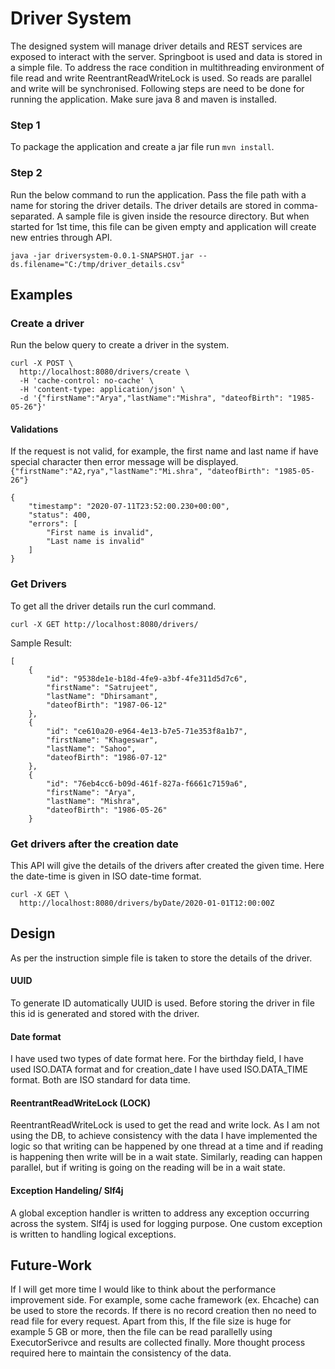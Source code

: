 # Driver System
The designed system will manage driver details and REST services are exposed to interact with the server. Springboot is used and data is stored in a simple file. To address the race condition in multithreading environment of file read and write ReentrantReadWriteLock is used. So reads are parallel and write will be synchronised.
Following steps are need to be done for running the application. Make sure java 8 and maven is installed.
### Step 1
To package the application and create a jar file run `mvn install`.

### Step 2
Run the below command to run the application. Pass the file path with a name for storing the driver details. The driver details are stored in comma-separated. A sample file is given inside the resource directory. But when started for 1st time, this file can be given empty and application will create new entries through API.
```
java -jar driversystem-0.0.1-SNAPSHOT.jar --ds.filename="C:/tmp/driver_details.csv"
```

## Examples
### Create a driver

Run the below query to create a driver in the system.
```
curl -X POST \
  http://localhost:8080/drivers/create \
  -H 'cache-control: no-cache' \
  -H 'content-type: application/json' \
  -d '{"firstName":"Arya","lastName":"Mishra", "dateofBirth": "1985-05-26"}'
```

#### Validations
If the request is not valid, for example, the first name and last name if have special character then error message will be displayed.
`{"firstName":"A2,rya","lastName":"Mi.shra", "dateofBirth": "1985-05-26"}`
```
{
    "timestamp": "2020-07-11T23:52:00.230+00:00",
    "status": 400,
    "errors": [
        "First name is invalid",
        "Last name is invalid"
    ]
}
```

### Get Drivers
To get all the driver details run the curl command. 

```curl -X GET http://localhost:8080/drivers/```

Sample Result:
```
[
    {
        "id": "9538de1e-b18d-4fe9-a3bf-4fe311d5d7c6",
        "firstName": "Satrujeet",
        "lastName": "Dhirsamant",
        "dateofBirth": "1987-06-12"
    },
    {
        "id": "ce610a20-e964-4e13-b7e5-71e353f8a1b7",
        "firstName": "Khageswar",
        "lastName": "Sahoo",
        "dateofBirth": "1986-07-12"
    },
    {
        "id": "76eb4cc6-b09d-461f-827a-f6661c7159a6",
        "firstName": "Arya",
        "lastName": "Mishra",
        "dateofBirth": "1986-05-26"
    }
```

### Get drivers after the creation date
This API will give the details of the drivers after created the given time. Here the date-time is given in ISO date-time format.
```
curl -X GET \
  http://localhost:8080/drivers/byDate/2020-01-01T12:00:00Z 
```


## Design
As per the instruction simple file is taken to store the details of the driver.

#### UUID
To generate ID automatically UUID is used. Before storing the driver in file this id is generated and stored with the driver.


#### Date format
I have used two types of date format here. For the birthday field, I have used ISO.DATA format and for creation_date I have used ISO.DATA_TIME format. Both are ISO standard for data time. 

#### ReentrantReadWriteLock (LOCK)
ReentrantReadWriteLock is used to get the read and write lock. As I am not using the DB, to achieve consistency with the data I have implemented the logic so that writing can be happened by one thread at a time and if reading is happening then write will be in a wait state. Similarly, reading can happen parallel, but if writing is going on the reading will be in a wait state. 

#### Exception Handeling/ Slf4j
A global exception handler is written to address any exception occurring across the system. Slf4j is used for logging purpose. One custom exception is written to handling logical exceptions.


## Future-Work
If I will get more time I would like to think about the performance improvement side. For example, some cache framework (ex. Ehcache) can be used to store the records. If there is no record creation then no need to read file for every request. 
Apart from this, If the file size is huge for example 5 GB or more, then the file can be read parallelly using ExecutorSerivce and results are collected finally. More thought process required here to maintain the consistency of the data.

